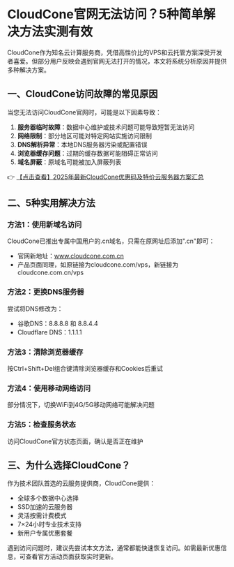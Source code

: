 # CloudCone官网无法访问？5种简单解决方法实测有效

CloudCone作为知名云计算服务商，凭借高性价比的VPS和云托管方案深受开发者喜爱。但部分用户反映会遇到官网无法打开的情况，本文将系统分析原因并提供多种解决方案。

## 一、CloudCone访问故障的常见原因

当您无法访问CloudCone官网时，可能是以下因素导致：

1. **服务器临时故障**：数据中心维护或技术问题可能导致短暂无法访问
2. **网络限制**：部分地区可能对特定网站实施访问限制
3. **DNS解析异常**：本地DNS服务器污染或配置错误
4. **浏览器缓存问题**：过期的缓存数据可能阻碍正常访问
5. **域名屏蔽**：原域名可能被加入屏蔽列表

👉 [【点击查看】2025年最新CloudCone优惠码及特价云服务器方案汇总](https://bit.ly/Cloudcone)

## 二、5种实用解决方法

### 方法1：使用新域名访问
CloudCone已推出专属中国用户的.cn域名，只需在原网址后添加".cn"即可：
- 官网新地址：www.cloudcone.com.cn
- 产品页面同理，如原链接为cloudcone.com/vps，新链接为cloudcone.com.cn/vps

### 方法2：更换DNS服务器
尝试将DNS修改为：
- 谷歌DNS：8.8.8.8 和 8.8.4.4
- Cloudflare DNS：1.1.1.1

### 方法3：清除浏览器缓存
按Ctrl+Shift+Del组合键清除浏览器缓存和Cookies后重试

### 方法4：使用移动网络访问
部分情况下，切换WiFi到4G/5G移动网络可能解决问题

### 方法5：检查服务状态
访问CloudCone官方状态页面，确认是否正在维护

## 三、为什么选择CloudCone？

作为技术团队首选的云服务提供商，CloudCone提供：
- 全球多个数据中心选择
- SSD加速的云服务器
- 灵活按需计费模式
- 7×24小时专业技术支持
- 新用户专属优惠套餐

遇到访问问题时，建议先尝试本文方法，通常都能快速恢复访问。如需最新优惠信息，可查看官方活动页面获取实时更新。